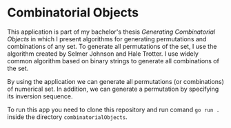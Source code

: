 # Combinatorial Objects

This application is part of my bachelor's thesis *Generating Combinatorial Objects* in which I present algorithms for generating permutations and combinations of any set. To generate all permutations of the set, I use the algorithm created by Selmer Johnson and Hale Trotter. I use widely common algorithm based on binary strings to generate all combinations of the set.

By using the application we can generate all permutations (or combinations) of numerical set. In addition, we can generate a permutation by specifying its inversion sequence.

To run this app you need to clone this repository and run comand `go run .` inside the directory `combinatorialObjects`.